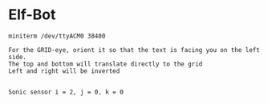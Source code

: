 # Elf-Bot

    miniterm /dev/ttyACM0 38400
    
    For the GRID-eye, orient it so that the text is facing you on the left side.
    The top and bottom will translate directly to the grid
    Left and right will be inverted


    Sonic sensor i = 2, j = 0, k = 0 
